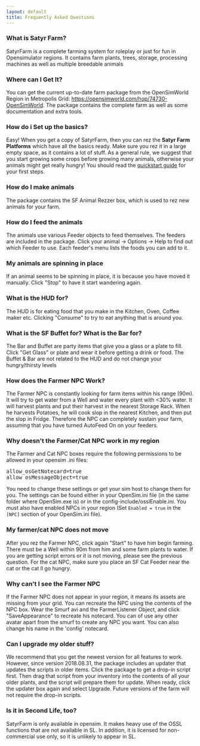 ```yaml
---
layout: default
title: Frequently Asked Questions
---
```

### What is Satyr Farm?

SatyrFarm is a complete farming system for roleplay or just for fun in Opensimulator regions. It contains farm plants, trees, storage, processing machines as well as multiple breedable animals

### Where can I Get It?
You can get the current up-to-date farm package from the OpenSimWorld Region in Metropolis Grid: https://opensimworld.com/hop/74730-OpenSimWorld. The package contains the complete farm as well as some documentation and extra tools. 

### How do i Set up the basics?
Easy! When you get a copy of SatyrFarm, then you can rez the <b>Satyr Farm Platforms</b> which have all the basics ready. Make sure you rez it in a large empty space, as it contains a lot of stuff.  As a general rule, we suggest that you start growing some crops before growing many animals, otherwise your animals might get really hungry! You should read the <a href="/quickstart">quickstart guide</a> for your first steps.

### How do I make animals ###
The package contains the SF Animal Rezzer box, which is used to rez new animals for your farm. 

### How do I feed the animals ###
The animals use various Feeder objects to feed themselves. The feeders are included in the package. Click your animal -> Options -> Help to find out which Feeder to use. Each feeder's menu lists the foods you can add to it.

### My animals are spinning in place
If an  animal seems to be spinning in place, it is because you have moved it manually. Click "Stop"  to  have it start wandering again.

### What is the HUD for? ###
The  HUD  is for eating food that you make in the Kitchen, Oven, Coffee maker etc. Clicking "Consume" to try to eat anything that is around you. 

### What is the SF Buffet for? What is the Bar for? ###
The Bar and Buffet are party items that give you a glass or a plate to fill. Click "Get Glass" or plate and wear it  before getting a drink or food. The Buffet & Bar are not related to the HUD and do not change your hungry/thirsty levels

### How does the Farmer NPC Work?
The Farmer NPC is constantly looking for farm items within his range (90m). It will try to get water from a Well and water every plant with <30% water. It will harvest plants and put their harvest in the nearest Storage Rack. When he harvests Potatoes, he will cook slop in the nearest Kitchen, and then put the slop in Fridge. Therefore the NPC can completely sustain your farm, assuming that you have turned AutoFeed On on your feeders.

### Why doesn't the Farmer/Cat NPC work in my region
The Farmer and Cat NPC boxes require the following permissions to be allowed in your opensim .ini  files:
<pre>
allow_osGetNotecard=true
allow_osMessageObject=true
</pre>
You need to change these settings or get your sim host to change them for you. The settings can be found either in your OpenSim.ini file (in the same folder where OpenSim.exe is)  or in the config-include/osslEnable.ini. You must also have enabled NPCs in your region (Set `Enabled = true` in the `[NPC]` section of your OpenSim.ini file).  

### My farmer/cat NPC does not move ###
After you rez the Farmer NPC, click again "Start" to have him begin farming. There must be a Well within 90m from him and some farm plants to water. If you are getting script errors or it is not moving, please see the previous question. For the cat NPC, make sure you place an SF Cat Feeder near the cat or the cat ll go hungry.

### Why can't I see the Farmer NPC
If the Farmer NPC does not appear in your region, it means its assets are missing from your grid. You can recreate the NPC using the contents of the NPC box. Wear the Smurf avi and the FarmerListener Object, and click "SaveAppearance" to recreate his notecard. You can of use any other avatar apart from the smurf to create any NPC you want. You can also change his name in the 'config' notecard.

### Can I upgrade my older stuff? 
We recommend that you get the newest version  for all features to work. However, since version 2018.08.31, the package includes an updater that updates the scripts in older items. Click the package to get a drop-in script first. Then drag that script from your inventory into the contents of all your older plants, and the script will prepare them for update. When ready, click the updater box again and select Upgrade. Future versions of the farm will not require the drop-in scripts. 

### Is it in Second Life, too?

SatyrFarm is only available in opensim. It makes heavy use of the OSSL functions that are not available in SL. In addition, it is licensed for non-commercial use only, so it is unlikely to appear in SL. 
